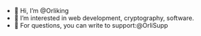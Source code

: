 - 👋 Hi, I’m @Orliking
- 👀 I’m interested in web development, cryptography, software.
- 💬 For questions, you can write to support:@OrliSupp

<!---
Orliking/Orliking is a ✨ special ✨ repository because its `README.md` (this file) appears on your GitHub profile.
You can click the Preview link to take a look at your changes.
--->
